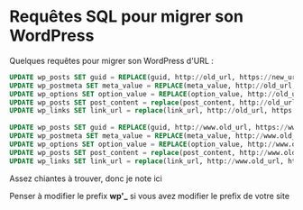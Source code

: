 # Requêtes SQL pour migrer son WordPress 
 
Quelques requêtes pour migrer son WordPress d'URL : 
 
``` sql 
UPDATE wp_posts SET guid = REPLACE(guid, http://old_url, https://new_url) WHERE guid LIKE %http://old_url%; 
UPDATE wp_postmeta SET meta_value = REPLACE(meta_value, http://old_url, https://new_url) WHERE meta_value LIKE %http://old_url%; 
UPDATE wp_options SET option_value = REPLACE(option_value, http://old_url, https://new_url) WHERE option_value LIKE %http://old_url%; 
UPDATE wp_posts SET post_content = replace(post_content, http://old_url, https://new_url) WHERE post_content LIKE %http://old_url%; 
UPDATE wp_links SET link_url = replace(link_url, http://old_url, https://new_url) WHERE link_url LIKE %http://old_url%; 
 
UPDATE wp_posts SET guid = REPLACE(guid, http://www.old_url, https://www.new_url) WHERE guid LIKE %http://www.old_url%; 
UPDATE wp_postmeta SET meta_value = REPLACE(meta_value, http://www.old_url, https://www.new_url) WHERE meta_value LIKE %http://www.old_url%; 
UPDATE wp_options SET option_value = REPLACE(option_value, http://www.old_url, https://www.new_url) WHERE option_value LIKE %http://www.old_url%; 
UPDATE wp_posts SET post_content = replace(post_content, http://www.old_url, https://www.new_url) WHERE post_content LIKE %http://www.old_url%; 
UPDATE wp_links SET link_url = replace(link_url, http://www.old_url, https://www.new_url) WHERE link_url LIKE %http://www.old_url%; 
``` 
 
Assez chiantes à trouver, donc je note ici 
 
Penser à modifier le prefix **wp'_** si vous avez modifier le prefix de 
votre site 
